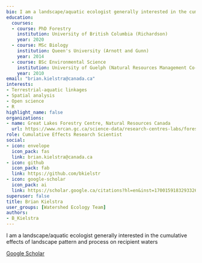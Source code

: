 ```yaml
--- 
bio: I am a landscape/aquatic ecologist generally interested in the cumulative effects of landscape pattern and process on recipient waters
education:
  courses:
  - course: PhD Forestry
    institution: University of British Columbia (Richardson)
    year: 2020
  - course: MSc Biology
    institution: Queen's University (Arnott and Gunn)
    year: 2014
  - course: BSc Environmental Science
    institution: University of Guelph (Natural Resources Management Co-op)
    year: 2010
email: "brian.kielstra@canada.ca"
interests:
- Terrestrial-aquatic linkages
- Spatial analysis
- Open science
- R
highlight_name: false
organizations:
- name: Great Lakes Forestry Centre, Natural Resources Canada
  url: https://www.nrcan.gc.ca/science-data/research-centres-labs/forestry-research-centres/great-lakes-forestry-centre/13459
role: Cumulative Effects Research Scientist
social:
- icon: envelope
  icon_pack: fas
  link: brian.kielstra@canada.ca
- icon: github
  icon_pack: fab
  link: https://github.com/bkielstr
- icon: google-scholar
  icon_pack: ai
  link: https://scholar.google.ca/citations?hl=en&inst=17001591832933267808&user=qaB6gp8AAAAJ
superuser: false
title: Brian Kielstra
user_groups: [Watershed Ecology Team]
authors:
- B_Kielstra
---
```




I am a landscape/aquatic ecologist generally interested in the cumulative effects of landscape pattern and process on recipient waters



[Google Scholar](https://scholar.google.ca/citations?hl=en&inst=17001591832933267808&user=qaB6gp8AAAAJ)
